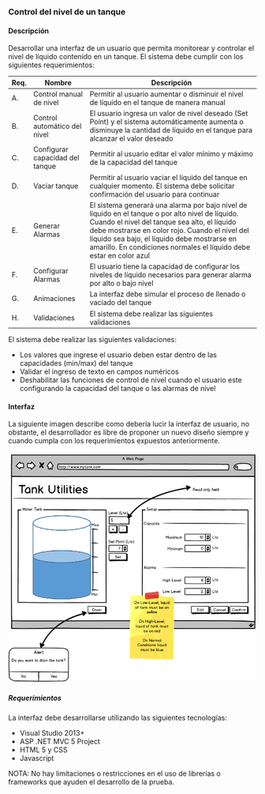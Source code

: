 ### Control del nivel de un tanque

#### Descripción

Desarrollar una interfaz de un usuario que permita monitorear y controlar el nivel de líquido 
contenido en un tanque. El sistema debe cumplir con los siguientes requerimientos:

| Req. | Nombre | Descripción |
| ---- | ------ | ----------- |
| A. | Control manual de nivel | Permitir al usuario aumentar o disminuir el nivel de líquido en el tanque de manera manual |
| B. | Control automático del nivel | El usuario ingresa un valor de nivel deseado (Set Point) y el sistema automáticamente aumenta o disminuye la cantidad de líquido en el tanque para alcanzar el valor deseado |
| C. | Configurar capacidad del tanque | Permitir al usuario editar el valor mínimo y máximo de la capacidad del tanque |
| D. | Vaciar tanque | Permitir al usuario vaciar el líquido del tanque en cualquier momento. El sistema debe solicitar confirmación del usuario para continuar |
| E. | Generar Alarmas | El sistema generará una alarma por bajo nivel de líquido en el tanque o por alto nivel de líquido.  Cuando el nivel del tanque sea alto, el líquido debe mostrarse en color rojo. Cuando el nivel del líquido sea bajo, el líquido debe mostrarse en amarillo. En condiciones normales el líquido debe estar en color azul |
| F. | Configurar Alarmas | El usuario tiene la capacidad de configurar los niveles de líquido necesarios para generar alarma por alto o bajo nivel |
| G. | Animaciones | La interfaz debe simular el proceso de llenado o vaciado del tanque |
| H. | Validaciones | El sistema debe realizar las siguientes validaciones | 

El sistema debe realizar las siguientes validaciones:
- Los valores que ingrese el usuario deben estar dentro de las capacidades (min/max) del tanque
- Validar el ingreso de texto en campos numéricos
- Deshabilitar las funciones de control de nivel cuando el usuario este configurando la 
capacidad del tanque o las alarmas de nivel

#### Interfaz

La siguiente imagen describe como debería lucir la interfaz de usuario, no obstante, el 
desarrollador es libre de proponer un nuevo diseño siempre y cuando cumpla con los 
requerimientos expuestos anteriormente.

![GUI](./docs/InterfazGUI.png)

##### Requerimientos

La interfaz debe desarrollarse utilizando las siguientes tecnologías:

- Visual Studio 2013+
- ASP .NET MVC 5 Project
- HTML 5 y CSS
- Javascript

NOTA: No hay limitaciones o restricciones en el uso de librerías o frameworks que ayuden 
el desarrollo de la prueba.